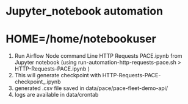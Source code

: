 # Jupyter_notebook automation
# HOME=/home/notebookuser


1. Run Airflow Node command Line HTTP Requests PACE.ipynb from Jupyter notebook (using run-automation-http-requests-pace.sh > HTTP-Requests-PACE.ipynb )
2. This will generate checkpoint with HTTP-Requests-PACE-checkpoint_<date>.ipynb
3. generated .csv file saved in data/pace/pace-fleet-demo-api/<filename and time>
4. logs are available in data/crontab 

